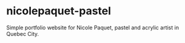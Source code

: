 # nicolepaquet-pastel

Simple portfolio website for Nicole Paquet, pastel and acrylic artist in Quebec City.
